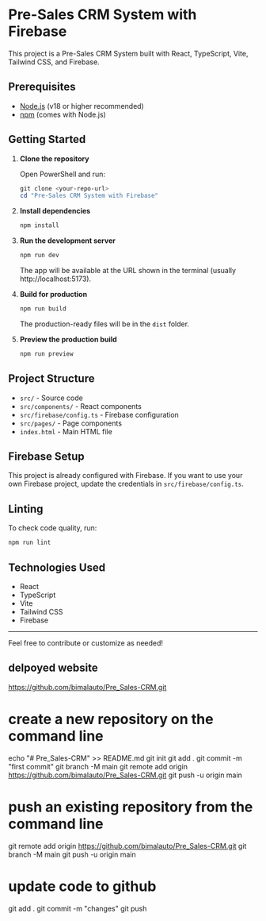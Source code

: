 # Pre-Sales CRM System with Firebase

This project is a Pre-Sales CRM System built with React, TypeScript, Vite, Tailwind CSS, and Firebase.

## Prerequisites

- [Node.js](https://nodejs.org/) (v18 or higher recommended)
- [npm](https://www.npmjs.com/) (comes with Node.js)

## Getting Started

1. **Clone the repository**
   
   Open PowerShell and run:
   ```powershell
   git clone <your-repo-url>
   cd "Pre-Sales CRM System with Firebase"
   ```

2. **Install dependencies**
   ```powershell
   npm install
   ```

3. **Run the development server**
   ```powershell
   npm run dev
   ```
   The app will be available at the URL shown in the terminal (usually http://localhost:5173).

4. **Build for production**
   ```powershell
   npm run build
   ```
   The production-ready files will be in the `dist` folder.

5. **Preview the production build**
   ```powershell
   npm run preview
   ```

## Project Structure

- `src/` - Source code
- `src/components/` - React components
- `src/firebase/config.ts` - Firebase configuration
- `src/pages/` - Page components
- `index.html` - Main HTML file

## Firebase Setup

This project is already configured with Firebase. If you want to use your own Firebase project, update the credentials in `src/firebase/config.ts`.

## Linting

To check code quality, run:
```powershell
npm run lint
```

## Technologies Used
- React
- TypeScript
- Vite
- Tailwind CSS
- Firebase

---

Feel free to contribute or customize as needed!


## delpoyed website
https://github.com/bimalauto/Pre_Sales-CRM.git

# create a new repository on the command line
echo "# Pre_Sales-CRM" >> README.md
git init
git add .
git commit -m "first commit"
git branch -M main
git remote add origin https://github.com/bimalauto/Pre_Sales-CRM.git
git push -u origin main

# push an existing repository from the command line
git remote add origin https://github.com/bimalauto/Pre_Sales-CRM.git
git branch -M main
git push -u origin main

# update code to github
git add .
git commit -m "changes"
git push

